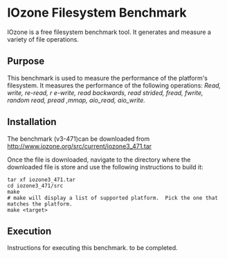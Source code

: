 # IOzone Filesystem Benchmark

IOzone is a free filesystem benchmark tool.  It generates and measure a
variety of file operations.

## Purpose

This benchmark is used to measure the performance of the platform's filesystem.
It measures the performance of the following operations: *Read, write, re-read, r
e-write, read backwards, read strided, fread, fwrite, random read, pread ,mmap, 
aio_read, aio_write.*

## Installation

The benchmark (v3-471)can be downloaded from http://www.iozone.org/src/current/iozone3_471.tar

Once the file is downloaded, navigate to the directory where the downloaded file is store and use the following instructions to build it:

```
tar xf iozone3_471.tar
cd iozone3_471/src
make
# make will display a list of supported platform.  Pick the one that matches the platform.
make <target>

```

## Execution

Instructions for executing this benchmark. to be completed.
